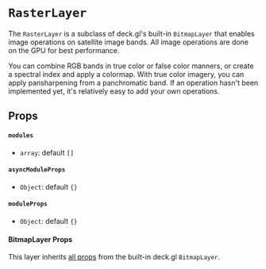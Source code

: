 # `RasterLayer`


The `RasterLayer` is a subclass of deck.gl's built-in `BitmapLayer` that enables
image operations on satellite image bands. All image operations are done on the
GPU for best performance.

You can combine RGB bands in true color or false color manners, or create a
spectral index and apply a colormap. With true color imagery, you can apply
pansharpening from a panchromatic band. If an operation hasn't been implemented
yet, it's relatively easy to add your own operations.

## Props

#### `modules`

- `array`: default `[]`

#### `asyncModuleProps`

- `Object`: default `{}`

#### `moduleProps`

- `Object`: default `{}`


#### BitmapLayer Props

This layer inherits [all props][bitmaplayer_props] from the built-in deck.gl
`BitmapLayer`.


[bitmaplayer_props]: https://deck.gl/#/documentation/deckgl-api-reference/layers/bitmap-layer


